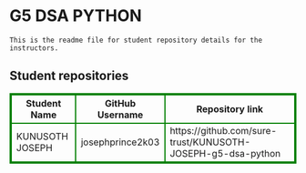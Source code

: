 # G5 DSA PYTHON
    This is the readme file for student repository details for the instructors.
## Student repositories 
<table style="border : 2px solid green; width:100%;">
<tr >
<th style="border : 2px solid green;">Student Name</th>
<th style="border : 2px solid green;">GitHub Username</th>
<th style="border : 2px solid green;">Repository link</th>
</tr>
<tr style="border : 2px solid green;">
<td style="border : 2px solid green;">KUNUSOTH JOSEPH</td> 

<td style="border : 2px solid green;">josephprince2k03</td> 

<td style="border : 2px solid green;">https://github.com/sure-trust/KUNUSOTH-JOSEPH-g5-dsa-python</td> 
</tr>
